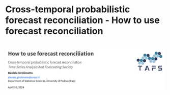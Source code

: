 # Cross-temporal probabilistic forecast reconciliation - How to use forecast reconciliation 
<h1><img align="center" src="./images/readme.png" alt = "Cross-temporal probabilistic forecast reconciliation: How to use forecast reconciliation "></h1>
